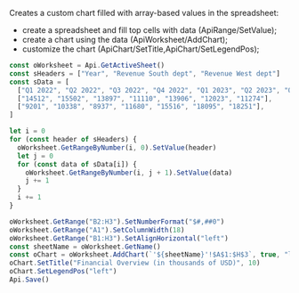 Creates a custom chart filled with array-based values in the spreadsheet:

- create a spreadsheet and fill top cells with data (ApiRange/SetValue);
- create a chart using the data (ApiWorksheet/AddChart);
- customize the chart (ApiChart/SetTitle,ApiChart/SetLegendPos);

```ts document-builder={"documentType": "cell", "editorConfig": {"customization": {"zoom": 60}}}
const oWorksheet = Api.GetActiveSheet()
const sHeaders = ["Year", "Revenue South dept", "Revenue West dept"]
const sData = [
  ["Q1 2022", "Q2 2022", "Q3 2022", "Q4 2022", "Q1 2023", "Q2 2023", "Q3 2023"],
  ["14512", "15502", "13897", "11110", "13906", "12023", "11274"],
  ["9201", "10338", "8937", "11680", "15516", "18095", "18251"],
]

let i = 0
for (const header of sHeaders) {
  oWorksheet.GetRangeByNumber(i, 0).SetValue(header)
  let j = 0
  for (const data of sData[i]) {
    oWorksheet.GetRangeByNumber(i, j + 1).SetValue(data)
    j += 1
  }
  i += 1
}

oWorksheet.GetRange("B2:H3").SetNumberFormat("$#,##0")
oWorksheet.GetRange("A1").SetColumnWidth(18)
oWorksheet.GetRange("B1:H3").SetAlignHorizontal("left")
const sheetName = oWorksheet.GetName()
const oChart = oWorksheet.AddChart(`'${sheetName}'!$A$1:$H$3`, true, "lineNormal", 1, 153 * 36_000, 50 * 36_000, 0, 0, 4, 0)
oChart.SetTitle("Financial Overview (in thousands of USD)", 10)
oChart.SetLegendPos("left")
Api.Save()
```
